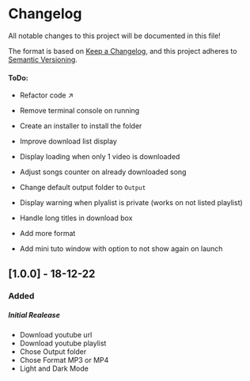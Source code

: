 # Changelog
All notable changes to this project will be documented in this file!

The format is based on [Keep a Changelog](https://keepachangelog.com/en/1.0.0/),
and this project adheres to [Semantic Versioning](https://semver.org/spec/v2.0.0.html).

#### ToDo:
 - Refactor code :arrow_upper_right:
 
 - Remove terminal console on running
 - Create an installer to install the folder 
 - Improve download list display
 - Display loading when only 1 video is downloaded
 - Adjust songs counter on already downloaded song
 - Change default output folder to `Output`
 - Display warning when plyalist is private (works on not listed playlist)
 - Handle long titles in download box

 - Add more format
 - Add mini tuto window with option to not show again on launch



## [1.0.0] - 18-12-22
### Added

##### Initial Realease

- Download youtube url
- Download youtube playlist
- Chose Output folder
- Chose Format MP3 or MP4
- Light and Dark Mode
